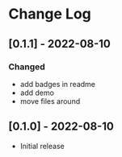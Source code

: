 # Change Log

## [0.1.1] - 2022-08-10

### Changed

- add badges in readme
- add demo
- move files around

## [0.1.0] - 2022-08-10

- Initial release
